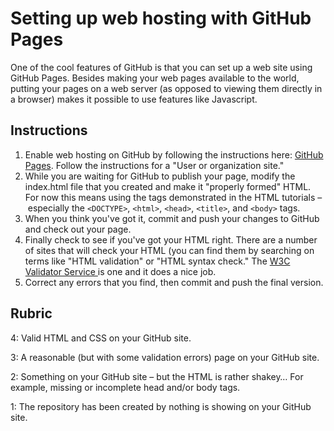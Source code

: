 # Setting up web hosting with GitHub Pages

One of the cool features of GitHub is that you can set up a web site using GitHub Pages. Besides making your web pages available to the world, putting your pages on a web server (as opposed to viewing them directly in a browser) makes it possible to use features like Javascript.

## Instructions

1. Enable web hosting on GitHub by following the instructions here: [GitHub Pages](http://pages.github.com/). Follow the instructions for a "User or organization site."
2. While you are waiting for GitHub to publish your page, modify the index.html file that you created and make it "properly formed" HTML. For now this means using the tags demonstrated in the HTML tutorials – especially the ```<DOCTYPE>```, ```<html>```, ```<head>```, ```<title>```, and ```<body>``` tags.
3. When you think you've got it, commit and push your changes to GitHub and check out your page.
4. Finally check to see if you've got your HTML right. There are a number of sites that will check your HTML (you can find them by searching on terms like "HTML validation" or "HTML syntax check." The [W3C Validator Service ](http://validator.w3.org/) is one and it does a nice job.
5. Correct any errors that you find, then commit and push the final version.

## Rubric

4: Valid HTML and CSS on your GitHub site.

3: A reasonable (but with some validation errors) page on your GitHub site.

2: Something on your GitHub site – but the HTML is rather shakey… For example, missing or incomplete head and/or body tags.

1: The repository has been created by nothing is showing on your GitHub site.
